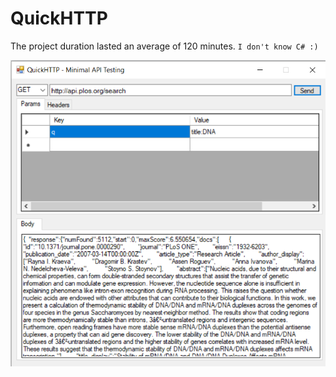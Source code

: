 # QuickHTTP

The project duration lasted an average of 120 minutes. `I don't know C# :)`

![Screenshot_1](Screenshot_1.png)
